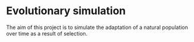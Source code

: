 # Evolutionary simulation
The aim of this project is to simulate the adaptation of a natural population over time as a result of selection.
